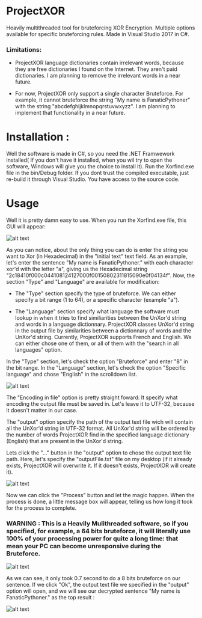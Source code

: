# ProjectXOR
Heavily multithreaded tool for bruteforcing XOR Encryption. Multiple options available for specific bruteforcing rules. Made in Visual Studio 2017 in C#.

### Limitations: ###

- ProjectXOR language dictionaries contain irrelevant words, because they are free dictionaries I found on the Internet. They aren't paid dictionaries. I am planning to remove the irrelevant words in a near future.

- For now, ProjectXOR only support a single character Bruteforce. For example, it cannot bruteforce the string "My name is FanaticPythoner" with the string "abcdefghijklmnopqrstuvwxyzz". I am planning to implement that functionality in a near future.

# Installation :

Well the software is made in C#, so you need the .NET Framwework installed( If you don't have it installed, when you wil try to open the software, Windows will give you the choice to install it). Run the Xorfind.exe file in the bin/Debug folder. If you dont trust the compiled executable, just re-build it through Visual Studio. You have access to the source code.

# Usage

Well it is pretty damn easy to use. When you run the Xorfind.exe file, this GUI will appear: 

![alt text](https://i.imgur.com/YAyAvsf.png)


As you can notice, about the only thing you can do is enter the string you want to Xor (in Hexadecimal) in the "initial text" text field. As an example, let's enter the sentence "My name is FanaticPythoner." with each character xor'd with the letter "a", giving us the Hexadecimal string "2c18410f000c044108124127000f00150802311815090e0f04134f". Now, the section "Type" and "Language" are available for modification:

- The "Type" section specify the type of bruteforce. We can either specify a bit range (1 to 64), or a specific character (example "a").

- The "Language" section specify what language the software must lookup in when it tries to find similiarities between the UnXor'd string and words in a language dictionnary. ProjectXOR classes UnXor'd string in the output file by similarities between a dictionnary of words and the UnXor'd string. Currently, ProjectXOR supports French and English. We can either chose one of them, or all of them with the "search in all languages" option.


In the "Type" section, let's check the option "Bruteforce" and enter "8" in the bit range.
In the "Language" section, let's check the option "Specific language" and chose "English" in the scrolldown list.

![alt text](https://i.imgur.com/w6jmBjj.png)


The "Encoding in file" option is pretty straight foward: It specify what encoding the output file must be saved in. Let's leave it to UTF-32, because it doesn't matter in our case.

The "output" option specify the path of the output text file wich will contain all the UnXor'd string in UTF-32 format. All UnXor'd string will be ordered by the number of words ProjectXOR find in the specified language dictionary (English) that are present in the UnXor'd string.

Lets click the "..." button in the "output" option to chose the output text file path. Here, let's specify the "outputFile.txt" file on my desktop (if it already exists, ProjectXOR will overwrite it. If it doesn't exists, ProjectXOR will create it).

![alt text](https://i.imgur.com/UhyEV8N.png)

Now we can click the "Process" button and let the magic happen. When the process is done, a little message box will appear, telling us how long it took for the process to complete.

### WARNING : This is a Heavily Mulithreaded software, so if you specified, for example, a 64 bits bruteforce, it will literally use 100% of your processing power for quite a long time: that mean your PC can become unresponsive during the Bruteforce.

![alt text](https://i.imgur.com/Q8EUrro.png)

As we can see, it only took 0.7 second to do a 8 bits bruteforce on our sentence. If we click "Ok", the output text file we specified in the "output" option will open, and we will see our decrypted sentence "My name is FanaticPythoner." as the top result :

![alt text](https://i.imgur.com/l674DY8.png)
